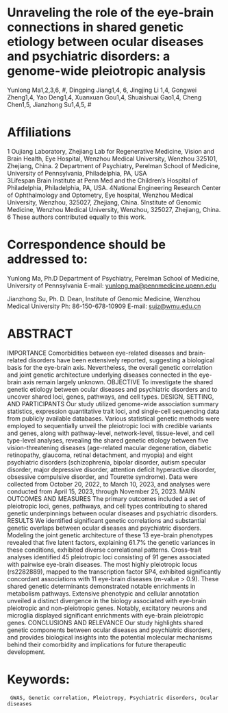 # Unraveling the role of the eye-brain connections in shared genetic etiology between ocular diseases and psychiatric disorders: a genome-wide pleiotropic analysis
Yunlong Ma1,2,3,6, #, Dingping Jiang1,4, 6, Jingjing Li 1,4, Gongwei Zheng1,4, Yao Deng1,4, Xuanxuan Gou1,4, Shuaishuai Gao1,4, Cheng Chen1,5, Jianzhong Su1,4,5, #

# Affiliations
1 Oujiang Laboratory, Zhejiang Lab for Regenerative Medicine, Vision and Brain Health, Eye Hospital, Wenzhou Medical University, Wenzhou 325101, Zhejiang, China. 
2 Department of Psychiatry, Perelman School of Medicine, University of Pennsylvania, Philadelphia, PA, USA  
3Lifespan Brain Institute at Penn Med and the Children’s Hospital of Philadelphia, Philadelphia, PA, USA.
4National Engineering Research Center of Ophthalmology and Optometry, Eye hospital, Wenzhou Medical University, Wenzhou, 325027, Zhejiang, China.
5Institute of Genomic Medicine, Wenzhou Medical University, Wenzhou, 325027, Zhejiang, China.
6 These authors contributed equally to this work.


# Correspondence should be addressed to:
Yunlong Ma, Ph.D
Department of Psychiatry, Perelman School of Medicine, University of Pennsylvania 
E-mail: yunlong.ma@pennmedicine.upenn.edu 

Jianzhong Su, Ph. D.
Dean, Institute of Genomic Medicine, Wenzhou Medical University
Ph: 86-150-678-10909
E-mail: sujz@wmu.edu.cn 


# ABSTRACT
IMPORTANCE Comorbidities between eye-related diseases and brain-related disorders have been extensively reported, suggesting a biological basis for the eye-brain axis. Nevertheless, the overall genetic correlation and joint genetic architecture underlying diseases connected in the eye-brain axis remain largely unknown. 
OBJECTIVE To investigate the shared genetic etiology between ocular diseases and psychiatric disorders and to uncover shared loci, genes, pathways, and cell types.
DESIGN, SETTING, AND PARTICIPANTS Our study utilized genome-wide association summary statistics, expression quantitative trait loci, and single-cell sequencing data from publicly available databases. Various statistical genetic methods were employed to sequentially unveil the pleiotropic loci with credible variants and genes, along with pathway-level, network-level, tissue-level, and cell type-level analyses, revealing the shared genetic etiology between five vision-threatening diseases (age-related macular degeneration, diabetic retinopathy, glaucoma, retinal detachment, and myopia) and eight psychiatric disorders (schizophrenia, bipolar disorder, autism specular disorder, major depressive disorder, attention deficit hyperactive disorder, obsessive compulsive disorder, and Tourette syndrome). Data were collected from October 20, 2022, to March 10, 2023, and analyses were conducted from April 15, 2023, through November 25, 2023.
MAIN OUTCOMES AND MEASURES The primary outcomes included a set of pleiotropic loci, genes, pathways, and cell types contributing to shared genetic underpinnings between ocular diseases and psychiatric disorders.
RESULTS We identified significant genetic correlations and substantial genetic overlaps between ocular diseases and psychiatric disorders. Modeling the joint genetic architecture of these 13 eye-brain phenotypes revealed that five latent factors, explaining 61.7% the genetic variances in these conditions, exhibited diverse correlational patterns. Cross-trait analyses identified 45 pleiotropic loci consisting of 91 genes associated with pairwise eye-brain diseases. The most highly pleiotropic locus (rs2282889), mapped to the transcription factor SP4, exhibited significantly concordant associations with 11 eye-brain diseases (m-value > 0.9). These shared genetic determinants demonstrated notable enrichments in metabolism pathways. Extensive phenotypic and cellular annotation unveiled a distinct divergence in the biology associated with eye-brain pleiotropic and non-pleiotropic genes. Notably, excitatory neurons and microglia displayed significant enrichments with eye-brain pleiotropic genes. 
CONCLUSIONS AND RELEVANCE Our study highlights shared genetic components between ocular diseases and psychiatric disorders, and provides biological insights into the potential molecular mechanisms behind their comorbidity and implications for future therapeutic development. 

# Keywords:
``` GWAS, Genetic correlation, Pleiotropy, Psychiatric disorders, Ocular diseases```
